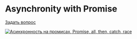 # Asynchronity with Promise

[Задать вопрос](https://github.com/HowProgrammingWorks/LiveQA/discussions/categories/q-a)

[![Асинхронность на промисах, Promise, all, then, catch, race](https://img.youtube.com/vi/RMl4r6s1Y8M/0.jpg)](https://www.youtube.com/watch?v=RMl4r6s1Y8M)
